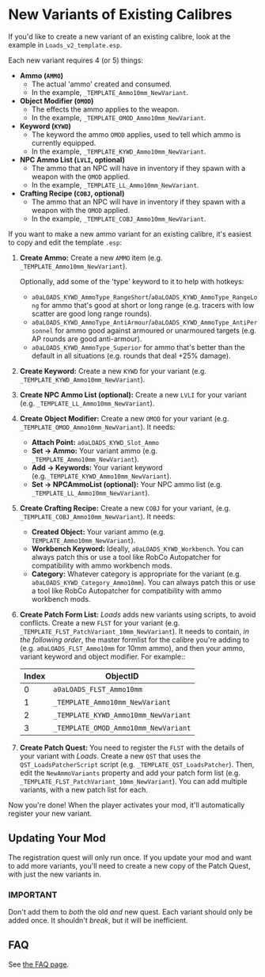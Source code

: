 # New Variants of Existing Calibres

If you'd like to create a new variant of an existing calibre,
look at the example in `Loads_v2_template.esp`.

Each new variant requires 4 (or 5) things:

* **Ammo (`AMMO`)**
  * The actual 'ammo' created and consumed.
  * In the example, `_TEMPLATE_Ammo10mm_NewVariant`.
* **Object Modifier (`OMOD`)**
  * The effects the ammo applies to the weapon.
  * In the example, `_TEMPLATE_OMOD_Ammo10mm_NewVariant`.
* **Keyword (`KYWD`)**
  * The keyword the ammo `OMOD` applies, used to tell which ammo is currently equipped.
  * In the example, `_TEMPLATE_KYWD_Ammo10mm_NewVariant`.
* **NPC Ammo List (`LVLI`, optional)**
  * The ammo that an NPC will have in inventory if they spawn with a weapon with the `OMOD` applied.
  * In the example, `_TEMPLATE_LL_Ammo10mm_NewVariant`.
* **Crafting Recipe (`COBJ`, optional)**
  * The ammo that an NPC will have in inventory if they spawn with a weapon with the `OMOD` applied.
  * In the example, `_TEMPLATE_COBJ_Ammo10mm_NewVariant`.

If you want to make a new ammo variant for an existing calibre,
it's easiest to copy and edit the template `.esp`:

1. **Create Ammo:** Create a new `AMMO` item (e.g. `_TEMPLATE_Ammo10mm_NewVariant`).

   Optionally, add some of the 'type' keyword to it to help with hotkeys:
   * `a0aLOADS_KYWD_AmmoType_RangeShort`/`a0aLOADS_KYWD_AmmoType_RangeLong`
     for ammo that's good at short or long range (e.g. tracers with low scatter are good long range rounds).
   * `a0aLOADS_KYWD_AmmoType_AntiArmour`/`a0aLOADS_KYWD_AmmoType_AntiPersonnel`
     for ammo good against armoured or unarmoured targets (e.g. AP rounds are good anti-armour).
   * `a0aLOADS_KYWD_AmmoType_Superior` for ammo that's better than the default
     in all situations (e.g. rounds that deal +25% damage).

2. **Create Keyword:** Create a new `KYWD` for your variant
   (e.g. `_TEMPLATE_KYWD_Ammo10mm_NewVariant`).
3. **Create NPC Ammo List (optional):** Create a new `LVLI` for your variant
   (e.g. `_TEMPLATE_LL_Ammo10mm_NewVariant`).
4. **Create Object Modifier:** Create a new `OMOD` for your variant
   (e.g. `_TEMPLATE_OMOD_Ammo10mm_NewVariant`). It needs:
   * **Attach Point:** `a0aLOADS_KYWD_Slot_Ammo`
   * **Set -> Ammo:** Your variant ammo (e.g. `_TEMPLATE_Ammo10mm_NewVariant`).
   * **Add -> Keywords:** Your variant keyword (e.g.`_TEMPLATE_KYWD_Ammo10mm_NewVariant`).
   * **Set -> NPCAmmoList (optional):** Your NPC ammo list (e.g. `_TEMPLATE_LL_Ammo10mm_NewVariant`).

5. **Create Crafting Recipe:** Create a new `COBJ` for your variant,
  (e.g. `_TEMPLATE_COBJ_Ammo10mm_NewVariant`). It needs:
   * **Created Object:** Your variant ammo (e.g. `TEMPLATE_Ammo10mm_NewVariant`).
   * **Workbench Keyword:** Ideally, `a0aLOADS_KYWD_Workbench`.
     You can always patch this or use a tool like RobCo Autopatcher for compatibility with ammo workbench mods.
   * **Category:** Whatever category is appropriate for the variant (e.g. `a0aLOADS_KYWD_Category_Ammo10mm`).
     You can always patch this or use a tool like RobCo Autopatcher for compatibility with ammo workbench mods.

6. **Create Patch Form List:** *Loads* adds new variants using scripts, to avoid conflicts.
   Create a new `FLST` for your variant (e.g. `_TEMPLATE_FLST_PatchVariant_10mm_NewVariant`).
   It needs to contain, *in the following order*,
   the master formlist for the calibre you're adding to (e.g. `a0aLOADS_FLST_Ammo10mm` for 10mm ammo),
   and then your ammo, variant keyword and object modifier. For example::

   | Index | ObjectID                             |
   | ----- | ------------------------------------ |
   | 0     | `a0aLOADS_FLST_Ammo10mm`             |
   | 1     | `_TEMPLATE_Ammo10mm_NewVariant`      |
   | 2     | `_TEMPLATE_KYWD_Ammo10mm_NewVariant` |
   | 3     | `_TEMPLATE_OMOD_Ammo10mm_NewVariant` |

7. **Create Patch Quest:** You need to register the `FLST` with the details of your variant with *Loads*.
   Create a new `QST` that uses the `QST_LoadsPatcherScript` script (e.g. `_TEMPLATE_QST_LoadsPatcher`).
   Then, edit the `NewAmmoVariants` property and add your patch form list (e.g. `_TEMPLATE_FLST_PatchVariant_10mm_NewVariant`).
   You can add multiple variants, with a new patch list for each.

Now you're done! When the player activates your mod, it'll automatically register your new variant.

## Updating Your Mod

The registration quest will only run once.
If you update your mod and want to add more variants,
you'll need to create a new copy of the Patch Quest, with just the new variants in.

### IMPORTANT

Don't add them to *both* the old *and* new quest.
Each variant should only be added once. It shouldn't *break*, but it will be inefficient.

## FAQ

See [the FAQ page](./faq.md).
